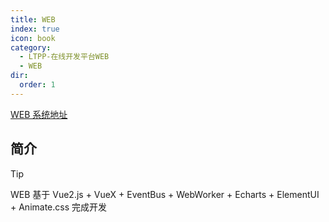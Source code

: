 ```yaml
---
title: WEB
index: true
icon: book
category:
  - LTPP-在线开发平台WEB
  - WEB
dir:
  order: 1
---
```


[WEB 系统地址](https://ltpp.vip)

<Share colorful />
<Catalog />

## 简介

> [!tip]
> WEB 基于 Vue2.js + VueX + EventBus + WebWorker + Echarts + ElementUI + Animate.css 完成开发

<Bottom />
